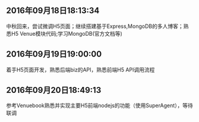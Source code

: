 ## 2016年09月18日18:13:34
中秋回来，尝试微调H5页面；继续搭建基于Express,MongoDB的多人博客；熟悉H5 Venue模块代码;学习MongoDB(官方文档等)
## 2016年09月19日19:00:00
着手H5页面开发，熟悉后端biz的API，熟悉前端H5 API调用流程
## 2016年09月20日18:49:13
参考Venuebook熟悉并实现主要H5前端nodejs的功能（使用SuperAgent），等待联调
